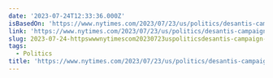 ```yaml
---
date: '2023-07-24T12:33:36.000Z'
isBasedOn: 'https://www.nytimes.com/2023/07/23/us/politics/desantis-campaign-reboot.html'
link: 'https://www.nytimes.com/2023/07/23/us/politics/desantis-campaign-reboot.html'
slug: 2023-07-24-httpswwwnytimescom20230723uspoliticsdesantis-campaign-reboothtml
tags:
  - Politics
title: 'https://www.nytimes.com/2023/07/23/us/politics/desantis-campaign-reboot.html'
---
```


